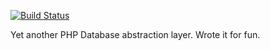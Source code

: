 [![Build Status](https://travis-ci.org/jayzeng/DAO.png?branch=master)](https://travis-ci.org/jayzeng/DAO)

Yet another PHP Database abstraction layer. Wrote it for fun.
